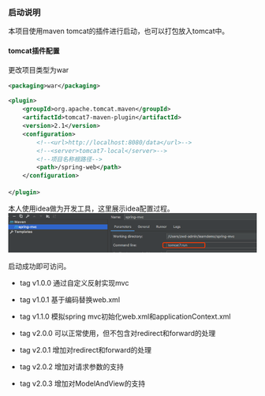 ### 启动说明
本项目使用maven tomcat的插件进行启动，也可以打包放入tomcat中。

#### tomcat插件配置
更改项目类型为war
```xml
<packaging>war</packaging>
```

```xml
<plugin>
    <groupId>org.apache.tomcat.maven</groupId>
    <artifactId>tomcat7-maven-plugin</artifactId>
    <version>2.1</version>
    <configuration>
        <!--<url>http://localhost:8080/data</url>-->
        <!--<server>tomcat7-local</server>-->
        <!--项目名称根路径-->
        <path>/spring-web</path>
    </configuration>

</plugin>
```
本人使用idea做为开发工具，这里展示idea配置过程。
![](./image/tomcat-config.png)


启动成功即可访问。

* tag v1.0.0 通过自定义反射实现mvc

* tag v1.0.1 基于编码替换web.xml

* tag v1.1.0 模拟spring mvc初始化web.xml和applicationContext.xml

* tag v2.0.0 可以正常使用，但不包含对redirect和forward的处理

* tag v2.0.1 增加对redirect和forward的处理

* tag v2.0.2 增加对请求参数的支持

* tag v2.0.3 增加对ModelAndView的支持